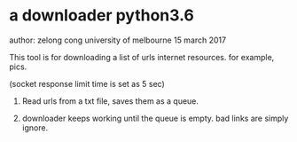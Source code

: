 # a downloader python3.6
author: zelong cong
        university of melbourne
        15 march 2017

This tool is for downloading a list of urls internet resources. for example, pics.

(socket response limit time is set as 5 sec)

1. Read urls from a txt file, saves them as a queue.

2. downloader keeps working until the queue is empty. bad links are simply ignore.
